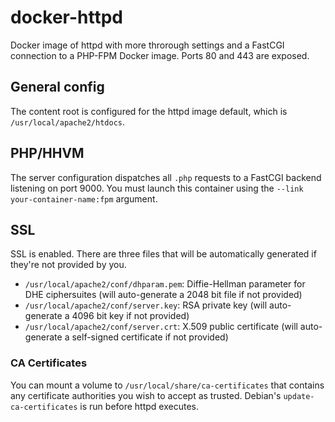 # docker-httpd
Docker image of httpd with more throrough settings and a FastCGI connection to a PHP-FPM Docker image. Ports 80 and 443 are exposed.

## General config

The content root is configured for the httpd image default, which is `/usr/local/apache2/htdocs`.

## PHP/HHVM

The server configuration dispatches all `.php` requests to a FastCGI backend listening on port 9000. You must launch this container using the `--link your-container-name:fpm` argument.

## SSL

SSL is enabled. There are three files that will be automatically generated if they're not provided by you.

* `/usr/local/apache2/conf/dhparam.pem`: Diffie-Hellman parameter for DHE ciphersuites (will auto-generate a 2048 bit file if not provided)
* `/usr/local/apache2/conf/server.key`: RSA private key (will auto-generate a 4096 bit key if not provided)
* `/usr/local/apache2/conf/server.crt`: X.509 public certificate (will auto-generate a self-signed certificate if not provided)

### CA Certificates
You can mount a volume to `/usr/local/share/ca-certificates` that contains any certificate authorities you wish to accept as trusted. Debian's `update-ca-certificates` is run before httpd executes.
